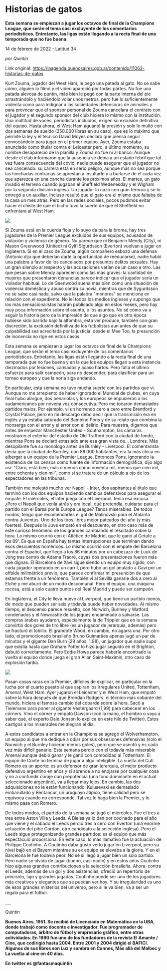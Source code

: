 # Historias de gatos

**Esta semana se empiezan a jugar los octavos de final de la Champions League, que serán el tema casi excluyente de los comentarios periodísticos. Entretanto, las ligas están llegando a la recta final de una temporada que no fue buena.**

14 de febrero de 2022 - Latitud 34

_por Quintín_

Link original: https://laagenda.buenosaires.gob.ar/contenido/11063-historias-de-gatos



Kurt Zouma, jugador del West Ham, le pegó una patada al gato. No se sabe cómo, alguien lo filmó y el video apareció por todas partes. No fue una patada alevosa de puntín, más bien le pegó con la parte interna del pie arrastrándolo y haciéndolo volar unos metros, pero fue lo suficientemente violenta como para indignar a las sociedades defensoras de animales y para provocar que el sponsor personal de Zouma cancelara el contrato con el jugador y el segundo sponsor del club hiciera lo mismo con la institución. Una multitud de voces, periodistas incluidos, exigen su excusión definitiva del equipo. Hasta ahora, el West Ham aguantó la presión y solo lo multó con dos semanas de sueldo (250.000 libras en su caso), que es lo máximo que permite la ley y el técnico David Moyes declaró que piensa seguir convocándolo para jugar en el primer equipo. Ayer, Zouma estaba anunciado como titular contra el Leicester pero, a último momento, su nombre desapareció de la planilla y Zouma no fue ni al banco. Aunque desde el club informaron que la ausencia se debía a un estado febril que tal vez fuera consecuencia del covid, nadie puede asegurar que el jugador no sea cancelado: su carrera está en serio peligro, aunque más no sea porque las hinchadas contrarias se aprestan a insultarlo y a burlarse de él cada vez que aparezca en una cancha durante los próximos años. El martes, un gato invadió el terreno cuando jugaban el Sheffield Wedenesday y el Wigham por la segunda división inglesa. Un jugador lo cazó con gran ternura y se lo entregó a un auxiliar. Incluso resultó que el gato era el mismo que faltaba de la casa un mes atrás. Pero en las redes sociales, pocos pudimos evitar hacer el chiste de que el bicho tuvo la suerte de que el Sheffield no enfrentara al West Ham.




![](https://cdn.feater.me/files/images/148241/587d0a77-9e07-4415-aa1d-9377eec9e67c.jpg)




Si Zouma está en la cuerda floja y lo suyo da para la broma, hay tres jugadores de la Premier League excluidos de sus equipos, acusados de violación y violencia de género. No parece que ni Benjamin Mendy (City), ni Mason Greenwood (United) ni Gylfi Sigurdsson (Everton) vuelvan a jugar en Inglaterra. Si en el caso de Zouma, algún compañero esbozó una defensa (Antonio dijo que deberían darle la oportunidad de reeducarse), nadie habló una palabra a favor de los cancelados por presuntos delitos sexuales. Hay un gran silencio al respecto y las acusaciones varían de un caso a otro. Las que pesan sobre Mendy aparecen como las más graves: la cantidad de mujeres que presentaron denuncias parece indicar que el jugador sería un violador habitual. Lo de Geenwood suena más bien como una situación de violencia doméstica y abuso contra su novia, mientras que de Sygurdsson no se sabe casi nada, salvo que la palabra "menores" se menciona en relación con el expediente. No leí todos los medios ingleses y supongo que los más sensacionalistas habrán publicado algo en estos meses, pero hay muy poca información sobre el asunto, o los asuntos. No sé cómo va a seguir la historia pero da la impresión de que algo que en otra época hubiese sido barrido bajo la alfombra, esta ver produce, también con gran discreción, la exclusión definitiva de los futbolistas aun antes de que su culpabilidad sea acreditada por la justicia: desde el Mee Too, la presunción de inocencia no rige en estos casos.




Esta semana se empiezan a jugar los octavos de final de la Champions League, que serán el tema casi excluyente de los comentarios periodísticos. Entretanto, las ligas están llegando a la recta final de una temporada que no fue buena y en la que los equipos llegan a esta instancia diezmados por lesiones, cansados y acaso hartos. Pero falta el último esfuerzo para salir campeón, para no descender, para clasificar para un torneo europeo y que la noria siga andando.




En particular, esta semana no tuve mucha suerte con los partidos que vi. Aunque no me arrepiento de haber ignorado el Mundial de clubes, en cuya final hubo alargue, dos penariolas y los europeos se impusieron a los sudamericanos por novena vez consecutiva. Pero me tocaron demasiados partidos malos. Por ejemplo, vi un horrendo cero a cero entre Brentford y Crystal Palace, pero en mi descargo debo decir que la transmisión era en inglés y ya estaba saturado del Bambino Pons y de su relato que combina la monserga con el error y el error con el delirio. Para muestra, digamos que antes de empezar Manchester United - Southampton, las cámaras mostraron el exterior del estadio de Old Trafford con la ciudad de fondo, mientras Pons se declaró extasiado ante esa gran vista de... Londres. Más desopilante fue su monólogo antes de Burnley - Liverpool. El comentarista decía que la ciudad de Burnley, con 88.000 habitantes, era la más chica en albergar a un equipo de la Premier League. Entonces Pons, ignorando la existencia de los censos como fuente de información demográfica, dijo algo así: "Claro, está bien, más o menos como noventa mil, menos que cien mil, entre ochenta y cien mil", como si se tratara de un cálculo a ojo de los espectadores en las tribunas.




También me molestó mucho ver Napoli - Inter, dos aspirantes al título que terminó con los dos equipos haciendo cambios defensivos para asegurar el empate. El miércoles, el Inter juega con el Liverpool, tenía esa excusa. ¿Pero el Napoli que venía atrás y era local, qué pretendía, cuidarse para el partido con el Barsa por la Europa League? Tanos miserables. De todos modos, tengo que recomendarles el gol de Malinovski para el Atalanta contra Juventus. Uno de los tiros libres mejor pateados del año (y más fuertes). Después la Juve empató en el descuento, en otro caso más de este curioso fenómeno de los grandes cambiando el resultado sobre la hora. Lo mismo ocurrió con el Atlético de Madrid, que le ganó al Getafe a los 89'. Es que en España hay tantas interrupciones que terminan dando esos descuentos homéricos. Lo mismo ocurrió con el empate del Barcelona contra el Español, que llegó a los 86 minutos por un cabezazo de Luuk de Jong tras centro de Adama Traoré, cuyas dos presentaciones fueron más que dignas. El Barcelona de Xavi sigue siendo un equipo muy rígido, con cada jugador operando en un carril, pero hubo un gol anulado a Gavi por un offside milimétrico previo, que parece confirmar mi presunción de que estamos frente a un fenómeno. También vi al Sevilla ganarle dos a cero al Elche y me aburrí de un modo descomunal. Pero el equipo, una máquina rocosa, está a solo cuatro puntos del Real Madrid y puede ser campeón.




En Inglaterra, el City le lleva nueve al Liverpool, que tiene un partido menos, de modo que pueden ser seis y todavía puede haber novedades. Al mismo tiempo, el descenso parece resuelto, con Norwich, Burlney y Watford condenados y el Newcastle de los jeques encaminado a salvarse. Las compras árabes ayudaron, especialmente la de Trippier que en la semana convirtió dos goles de tiro libre (es un jugador de jerarquía, además) pero se fracturó el tobillo. El grandote Wood, en cambio, no agarra una. Por otro lado, el promocionado brasileño Bruno Guimarães apenas jugó un par de minutos y el gigante Dan Burn (29 años, 1.98), un jugador que nadie supo que existía hasta que Graham Potter lo hizo jugar seguido en el Brighton, debutó correctamente. Pero Eddie Howe parece haberle encontrado la vuelta al equipo donde juega el gran Allan Saint-Maximin, otro caso de explosión tardía.




![](https://cdn.feater.me/files/images/148248/af7cdbe1-8ef3-416e-a2f4-fb125f7762f3.jpeg)




Pasan cosas raras en la Premier, difíciles de explicar, en particular en la lucha por el cuarto puesto al que aspiran los irregulares United, Tottenham, Arsenal, West Ham. Ayer jugaron el Leicester y el West Ham, que empató sobre la hora después de que Brendan Rodgers, el técnico más cobarde del mundo, hiciera el famoso cambio del cobarde sobre la hora. Sacó a Tielemans para poner al gigante Vestergaard (1,99) para cabecear en los córners. Vino el córner y empató Dawson (con la mano, el hombro o vaya a saber qué, el experto Dale Jonson lo explica en este hilo de Twitter). Estos castigos a los miserables me alegran el día.




A estos candidatos a entrar en la Champions se agregó el Wolverhampton, un equipo al que me dediqué a odiar por sus obsesiones defensivas (solo el Norwich y el Burnley hicieron menos goles), pero que se asentó y es cada vez más difícil ganarle. Esta semana perdió con el todavía más miserable Arsenal aunque debió ganar y le ganó con comodidad al Tottenham. El equipo de Conte no termina de jugar a algo inteligible. La vuelta del Cuti Romero es un aporte: es un defensor de gran jerarquía, el mejor producto defensivo argentino en años y si aprende a no enojarse por cualquier cosa y no a confundir coraje con prepotencia (una tono dominante en el actual seleccionado argentino), va a llegar muy lejos. En cambio, las dos adquisiciones no le están funcionando: Kulusevski es demasiado embarullado y Bentancur, un uruguayo atípico, tiene calidad pero se equivoca cuando no corresponde. Tal vez le haga bien la Premier, y lo mismo pasa con Romero.




De todos modos, el partido de la semana se jugó el miércoles. Fue el tres a tres entre Aston Villa y Leeds. A Bielsa ya lo dan por cocinado para el año que viene y el sábado el Leeds perdió tres a cero con Everton (una enorme actuación del pibe Gordon, otro candidato a la selección inglesa). Pero el Leeds sigue protagonizando grandes partidos: es el equipo que más espectáculo proporciona. En este caso, lo más llamativo fue la actuación de Philippe Coutinho. A Coutinho daba gusto verlo jugar en Liverpool, pero su nivel bajó en el Bayern mientras su ex equipo se elevaba a la gloria. Y en el Barcelona le fue todavía peor. No sé si llegó a jugar bien un solo partido. Pero nadie se olvida de jugar (bueno, casi nadie) y en estos años Coutinho hizo algunas grandes contribuciones a la selección brasileña. Ahora, contra el Leeds, además de un gol y dos asistencias, ofreció un repertorio de precisión, lujo y grandes jugadas. Coutinho puede ser uno de los jugadores más creativos y elegantes que se puedan ver hoy. Y su irregularidad es uno de esos grandes misterios del universo, pero si le va bien, va a ser un regalo para el fútbol.




\_\_\_




Quintin




**Buenos Aires, 1951. Se recibió de Licenciado en Matemática en la UBA, donde trabajó como docente e investigador. Fue programador de computadoras, árbitro de fútbol y empresario gráfico, entre otras actividades. En 1990 fue uno de los fundadores de la revista El Amante / Cine, que codirigió hasta 2004. Entre 2001 y 2004 dirigió el BAFICI. Algunos de sus libros son Luz y sombra en Cannes, Más allá del Malbec y La vuelta al cine en 40 días.**




**En twitter es @fantasmaquintin**



